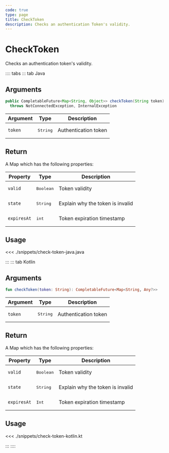 ```yaml
---
code: true
type: page
title: CheckToken
description: Checks an authentication Token's validity.
---
```


# CheckToken

Checks an authentication token's validity.

:::: tabs
::: tab Java

## Arguments

```java
public CompletableFuture<Map<String, Object>> checkToken(String token)
  throws NotConnectedException, InternalException
```

| Argument | Type              | Description |
|----------|-------------------|-------------|
| `token`  | <pre>String</pre> | Authentication token   |

## Return

A Map which has the following properties:

| Property     | Type              | Description                      |
|--------------|-------------------|----------------------------------|
| `valid`      | <pre>Boolean</pre>   | Token validity                   |
| `state`      | <pre>String</pre> | Explain why the token is invalid |
| `expiresAt` | <pre>int</pre>  | Token expiration timestamp       |

## Usage

<<< ./snippets/check-token-java.java

:::
::: tab Kotlin

## Arguments

```kotlin
fun checkToken(token: String): CompletableFuture<Map<String, Any?>>
```

| Argument | Type              | Description |
|----------|-------------------|-------------|
| `token`  | <pre>String</pre> | Authentication token   |

## Return

A Map which has the following properties:

| Property     | Type              | Description                      |
|--------------|-------------------|----------------------------------|
| `valid`      | <pre>Boolean</pre>   | Token validity                   |
| `state`      | <pre>String</pre> | Explain why the token is invalid |
| `expiresAt` | <pre>Int</pre>  | Token expiration timestamp       |

## Usage

<<< ./snippets/check-token-kotlin.kt

:::
::::